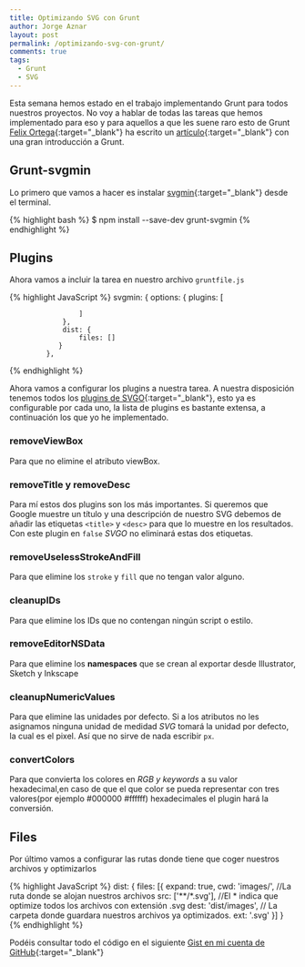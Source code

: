 ```yaml
---
title: Optimizando SVG con Grunt
author: Jorge Aznar
layout: post
permalink: /optimizando-svg-con-grunt/
comments: true
tags:
  - Grunt
  - SVG
---
```


Esta semana hemos estado en el trabajo implementando Grunt para todos nuestros proyectos. No voy a hablar de todas las tareas que hemos implementado para eso y para aquellos a que les suene raro esto de Grunt [Felix Ortega](https://twitter.com/flodar){:target="_blank"} ha escrito un [artículo](http://trip2themoon.com/primeros-pasos-con-grunt-para-disenadores-web/){:target="_blank"} con una gran introducción a Grunt.

<!--more-->

## Grunt-svgmin

Lo primero que vamos a hacer es instalar [svgmin](https://github.com/sindresorhus/grunt-svgmin){:target="_blank"} desde el terminal.

{% highlight bash %}
$ npm install --save-dev grunt-svgmin
{% endhighlight %}

## Plugins

Ahora vamos a incluir la tarea en nuestro archivo `gruntfile.js`

{% highlight JavaScript %}
            svgmin: {
                 options: {
                     plugins: [

                     ]
                 },
                 dist: {
                     files: []
                }
             },
{% endhighlight %}

Ahora vamos a configurar los plugins a nuestra tarea. A nuestra disposición tenemos todos los [plugins de SVGO](https://github.com/svg/svgo/tree/master/plugins){:target="_blank"}, esto ya es configurable por cada uno, la lista de plugins es bastante extensa, a continuación los que yo he implementado.

### removeViewBox

Para que no elimine el atributo viewBox.

### removeTitle y removeDesc

Para mí estos dos plugins son los más importantes. Si queremos que Google muestre un título y una descripción de nuestro SVG debemos de añadir las etiquetas `<title>` y `<desc>` para que lo muestre en los resultados. Con este plugin en `false` *SVGO* no eliminará estas dos etiquetas.

### removeUselessStrokeAndFill

Para que elimine los `stroke` y `fill` que no tengan valor alguno.

### cleanupIDs

Para que elimine los IDs que no contengan ningún script o estilo.

### removeEditorNSData

Para que elimine los **namespaces** que se crean al exportar desde Illustrator, Sketch y Inkscape

### cleanupNumericValues

Para que elimine las unidades por defecto. Si a los atributos no les asignamos ninguna unidad de medidad *SVG* tomará la unidad por defecto, la cual es el pixel. Así que no sirve de nada escribir `px`.

### convertColors

Para que convierta los colores en *RGB y keywords* a su valor hexadecimal,en caso de que el que color se pueda representar con tres valores(por ejemplo #000000 #ffffff) hexadecimales el plugin hará la conversión.


## Files

Por último vamos a configurar las rutas donde tiene que coger nuestros archivos y optimizarlos

{% highlight JavaScript %}
    dist: {
         files: [{
        expand: true,
          cwd: 'images/',  //La ruta donde se alojan nuestros archivos
          src: ['**/*.svg'],     //El * indica que optimize todos los archivos con extensión .svg
          dest: 'dist/images',  // La carpeta donde guardara nuestros archivos ya optimizados.
          ext: '.svg'
        }]
    }
{% endhighlight %}

Podéis consultar todo el código en el siguiente [Gist en mi cuenta de GitHub](https://gist.github.com/jorgeatgu/a0656c47a11e741befb2){:target="_blank"}



